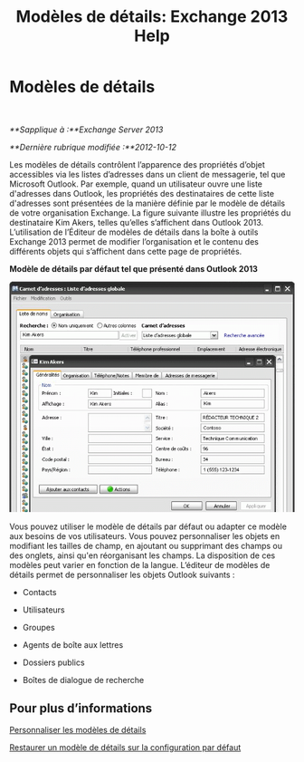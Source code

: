 ﻿---
title: 'Modèles de détails: Exchange 2013 Help'
TOCTitle: Modèles de détails
ms:assetid: 26f02e47-1540-4840-afe0-600c97368cac
ms:mtpsurl: https://technet.microsoft.com/fr-fr/library/JJ673049(v=EXCHG.150)
ms:contentKeyID: 50477775
ms.date: 04/24/2018
mtps_version: v=EXCHG.150
ms.translationtype: HT
---

# Modèles de détails

 

_**Sapplique à :**Exchange Server 2013_

_**Dernière rubrique modifiée :**2012-10-12_

Les modèles de détails contrôlent l’apparence des propriétés d’objet accessibles via les listes d’adresses dans un client de messagerie, tel que Microsoft Outlook. Par exemple, quand un utilisateur ouvre une liste d'adresses dans Outlook, les propriétés des destinataires de cette liste d'adresses sont présentées de la manière définie par le modèle de détails de votre organisation Exchange. La figure suivante illustre les propriétés du destinataire Kim Akers, telles qu’elles s’affichent dans Outlook 2013. L’utilisation de l’Éditeur de modèles de détails dans la boîte à outils Exchange 2013 permet de modifier l’organisation et le contenu des différents objets qui s’affichent dans cette page de propriétés.

**Modèle de détails par défaut tel que présenté dans Outlook 2013**

![Modèle de détails par défaut dans Outlook 2007](images/JJ556601.a0af8aca-663d-4702-ab2f-9a342f481cdf(EXCHG.150).gif "Modèle de détails par défaut dans Outlook 2007")

Vous pouvez utiliser le modèle de détails par défaut ou adapter ce modèle aux besoins de vos utilisateurs. Vous pouvez personnaliser les objets en modifiant les tailles de champ, en ajoutant ou supprimant des champs ou des onglets, ainsi qu'en réorganisant les champs. La disposition de ces modèles peut varier en fonction de la langue. L’éditeur de modèles de détails permet de personnaliser les objets Outlook suivants :

  - Contacts

  - Utilisateurs

  - Groupes

  - Agents de boîte aux lettres

  - Dossiers publics

  - Boîtes de dialogue de recherche

## Pour plus d’informations

[Personnaliser les modèles de détails](customize-details-templates-exchange-2013-help.md)

[Restaurer un modèle de détails sur la configuration par défaut](restore-a-details-template-to-the-default-configuration-exchange-2013-help.md)

